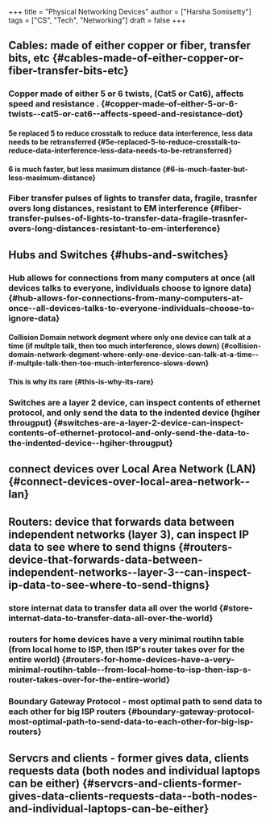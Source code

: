 +++
title = "Physical Networking Devices"
author = ["Harsha Somisetty"]
tags = ["CS", "Tech", "Networking"]
draft = false
+++

## Cables: made of either copper or fiber, transfer bits, etc {#cables-made-of-either-copper-or-fiber-transfer-bits-etc}


### Copper made of either 5 or 6 twists, (Cat5 or Cat6), affects speed and resistance . {#copper-made-of-either-5-or-6-twists--cat5-or-cat6--affects-speed-and-resistance-dot}


#### 5e replaced 5 to reduce crosstalk to reduce data interference, less data needs to be retransferred {#5e-replaced-5-to-reduce-crosstalk-to-reduce-data-interference-less-data-needs-to-be-retransferred}


#### 6 is much faster, but less masimum distance {#6-is-much-faster-but-less-masimum-distance}


### Fiber transfer pulses of lights to transfer data, fragile, trasnfer overs long distances, resistant to EM interference {#fiber-transfer-pulses-of-lights-to-transfer-data-fragile-trasnfer-overs-long-distances-resistant-to-em-interference}


## Hubs and Switches {#hubs-and-switches}


### Hub allows for connections from many computers at once (all devices talks to everyone, individuals choose to ignore data) {#hub-allows-for-connections-from-many-computers-at-once--all-devices-talks-to-everyone-individuals-choose-to-ignore-data}


#### **Collision Domain** network degment where only one device can talk at a time (if multple talk, then too much interference, slows down) {#collision-domain-network-degment-where-only-one-device-can-talk-at-a-time--if-multple-talk-then-too-much-interference-slows-down}


#### This is why its rare {#this-is-why-its-rare}


### Switches are a layer 2 device, can inspect contents of ethernet protocol, and only send the data to the indented device (hgiher througput) {#switches-are-a-layer-2-device-can-inspect-contents-of-ethernet-protocol-and-only-send-the-data-to-the-indented-device--hgiher-througput}


## connect devices over Local Area Network (LAN) {#connect-devices-over-local-area-network--lan}


## Routers: device that forwards data between independent networks (layer 3), can inspect IP data to see where to send thigns {#routers-device-that-forwards-data-between-independent-networks--layer-3--can-inspect-ip-data-to-see-where-to-send-thigns}


### store internat data to transfer data all over the world {#store-internat-data-to-transfer-data-all-over-the-world}


### routers for home devices have a very minimal routihn table (from local home to ISP, then ISP's router takes over for the entire world) {#routers-for-home-devices-have-a-very-minimal-routihn-table--from-local-home-to-isp-then-isp-s-router-takes-over-for-the-entire-world}


### Boundary Gateway Protocol - most optimal path to send data to each other for big ISP routers {#boundary-gateway-protocol-most-optimal-path-to-send-data-to-each-other-for-big-isp-routers}


## Servcrs and clients - former gives data, clients requests data (both nodes and individual laptops can be either) {#servcrs-and-clients-former-gives-data-clients-requests-data--both-nodes-and-individual-laptops-can-be-either}